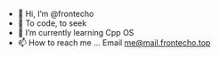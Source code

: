 - 👋 Hi, I’m @frontecho
- 👀 To code, to seek
- 🌱 I’m currently learning Cpp OS
- 📫 How to reach me ... Email me@mail.frontecho.top
